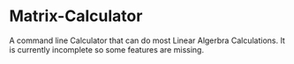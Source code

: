 # Matrix-Calculator
A command line Calculator that can do most Linear Algerbra Calculations. It is currently incomplete so some features are missing.
